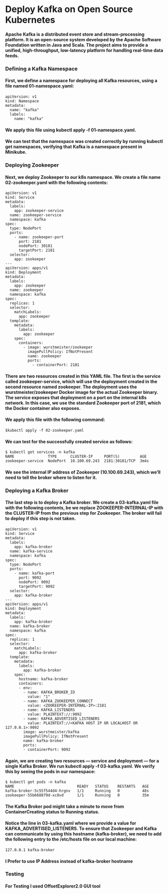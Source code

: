 # Deploy Kafka on Open Source Kubernetes
#### Apache Kafka is a distributed event store and stream-processing platform. It is an open-source system developed by the Apache Software Foundation written in Java and Scala. The project aims to provide a unified, high-throughput, low-latency platform for handling real-time data feeds.

### Defining a Kafka Namespace
#### First, we define a namespace for deploying all Kafka resources, using a file named 01-namespace.yaml:

```
apiVersion: v1
kind: Namespace
metadata:
  name: "kafka"
  labels:
    name: "kafka"
```

#### We apply this file using kubectl apply -f 01-namespace.yaml.

#### We can test that the namespace was created correctly by running kubectl get namespaces, verifying that Kafka is a namespace present in Minikube.

### Deploying Zookeeper
#### Next, we deploy Zookeeper to our k8s namespace. We create a file name 02-zookeeper.yaml with the following contents:
```
apiVersion: v1
kind: Service
metadata:
  labels:
    app: zookeeper-service
  name: zookeeper-service
  namespace: kafka
spec:
  type: NodePort
  ports:
    - name: zookeeper-port
      port: 2181
      nodePort: 30181
      targetPort: 2181
  selector:
    app: zookeeper
---
apiVersion: apps/v1
kind: Deployment
metadata:
  labels:
    app: zookeeper
  name: zookeeper
  namespace: kafka
spec:
  replicas: 1
  selector:
    matchLabels:
      app: zookeeper
  template:
    metadata:
      labels:
        app: zookeeper
    spec:
      containers:
        - image: wurstmeister/zookeeper
          imagePullPolicy: IfNotPresent
          name: zookeeper
          ports:
            - containerPort: 2181
```
#### There are two resources created in this YAML file. The first is the service called zookeeper-service, which will use the deployment created in the second resource named zookeeper. The deployment uses the wurstmeister/zookeeper Docker image for the actual Zookeeper binary. The service exposes that deployment on a port on the internal k8s network. In this case, we use the standard Zookeeper port of 2181, which the Docker container also exposes.

#### We apply this file with the following command: 

```
$kubectl apply -f 02-zookeeper.yaml

```
#### We can test for the successfully created service as follows:
```
$ kubectl get services -n kafka
NAME               TYPE      CLUSTER-IP     PORT(S)         AGE
zookeeper-service  NodePort  10.100.69.243  2181:30181/TCP  3m4s
```
#### We see the internal IP address of Zookeeper (10.100.69.243), which we’ll need to tell the broker where to listen for it.

### Deploying a Kafka Broker

#### The last step is to deploy a Kafka broker. We create a 03-kafka.yaml file with the following contents, be we replace ZOOKEEPER-INTERNAL-IP with the CLUSTER-IP from the previous step for Zookeeper. The broker will fail to deploy if this step is not taken.

```
apiVersion: v1
kind: Service
metadata:
  labels:
    app: kafka-broker
  name: kafka-service
  namespace: kafka
spec:
  type: NodePort
  ports:
    - name: kafka-port
      port: 9092
      nodePort: 9092
      targetPort: 9092
  selector:
    app: kafka-broker
---
apiVersion: apps/v1
kind: Deployment
metadata:
  labels:
    app: kafka-broker
  name: kafka-broker
  namespace: kafka
spec:
  replicas: 1
  selector:
    matchLabels:
      app: kafka-broker
  template:
    metadata:
      labels:
        app: kafka-broker
    spec:
      hostname: kafka-broker
      containers:
      - env:
        - name: KAFKA_BROKER_ID
          value: "1"
        - name: KAFKA_ZOOKEEPER_CONNECT
          value: <ZOOKEEPER-INTERNAL-IP>:2181
        - name: KAFKA_LISTENERS
          value: PLAINTEXT://:9092
        - name: KAFKA_ADVERTISED_LISTENERS
          value: PLAINTEXT://<KAFKA HOST IP OR LOCALHOST OR 127.0.0.1>:9092
        image: wurstmeister/kafka
        imagePullPolicy: IfNotPresent
        name: kafka-broker
        ports:
        - containerPort: 9092

```
#### Again, we are creating two resources — service and deployment — for a single Kafka Broker. We run kubectl apply -f 03-kafka.yaml. We verify this by seeing the pods in our namespace:

```
$ kubectl get pods -n kafka
NAME                            READY   STATUS    RESTARTS   AGE
kafka-broker-5c55f544d4-hrgnv   1/1     Running   0          48s
zookeeper-55b668879d-xc8vd      1/1     Running   0          35m
```

#### The Kafka Broker pod might take a minute to move from ContainerCreating status to Running status.
#### Notice the line in 03-kafka.yaml where we provide a value for KAFKA_ADVERTISED_LISTENERS. To ensure that Zookeeper and Kafka can communicate by using this hostname (kafka-broker), we need to add the following entry to the /etc/hosts file on our local machine:
```
127.0.0.1 kafka-broker
```

#### I Prefer to use IP Address instead of kafka-broker hostname

### Testing

#### For Testing I used OffsetExplorer2.0 GUI tool
